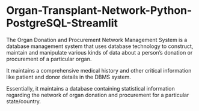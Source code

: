 # Organ-Transplant-Network-Python-PostgreSQL-Streamlit

The Organ Donation and Procurement Network Management System is a database management system that uses database technology to construct, maintain and manipulate various kinds of data about a person’s donation or procurement of a particular organ. 

It maintains a comprehensive medical history and other critical information like patient and donor details in the DBMS system. 

Essentially, it maintains a database containing statistical information regarding the network of organ donation and procurement for a particular state/country.
